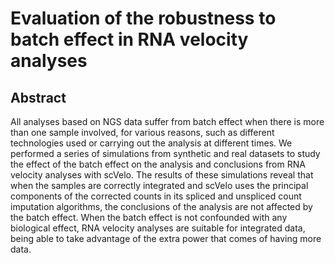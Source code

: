 # Evaluation of the robustness to batch effect in RNA velocity analyses

## Abstract

All analyses based on NGS data suffer from batch effect when there is more than one sample involved, for various reasons, such as different technologies used or carrying out the analysis at different times. We performed a series of simulations from synthetic and real datasets to study the effect of the batch effect on the analysis and conclusions from RNA velocity analyses with scVelo. The results of these simulations reveal that when the samples are correctly integrated and scVelo uses the principal components of the corrected counts in its spliced and unspliced count imputation algorithms, the conclusions of the analysis are not affected by the batch effect. When the batch effect is not confounded with any biological effect, RNA velocity analyses are suitable for integrated data, being able to take advantage of the extra power that comes of having more data.
